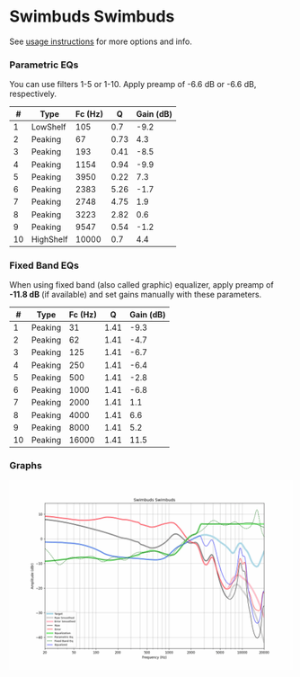 # Swimbuds Swimbuds
See [usage instructions](https://github.com/jaakkopasanen/AutoEq#usage) for more options and info.

### Parametric EQs
You can use filters 1-5 or 1-10. Apply preamp of -6.6 dB or -6.6 dB, respectively.

|   # | Type      |   Fc (Hz) |    Q |   Gain (dB) |
|-----|-----------|-----------|------|-------------|
|   1 | LowShelf  |       105 | 0.7  |        -9.2 |
|   2 | Peaking   |        67 | 0.73 |         4.3 |
|   3 | Peaking   |       193 | 0.41 |        -8.5 |
|   4 | Peaking   |      1154 | 0.94 |        -9.9 |
|   5 | Peaking   |      3950 | 0.22 |         7.3 |
|   6 | Peaking   |      2383 | 5.26 |        -1.7 |
|   7 | Peaking   |      2748 | 4.75 |         1.9 |
|   8 | Peaking   |      3223 | 2.82 |         0.6 |
|   9 | Peaking   |      9547 | 0.54 |        -1.2 |
|  10 | HighShelf |     10000 | 0.7  |         4.4 |

### Fixed Band EQs
When using fixed band (also called graphic) equalizer, apply preamp of **-11.8 dB** (if available) and set gains manually with these parameters.

|   # | Type    |   Fc (Hz) |    Q |   Gain (dB) |
|-----|---------|-----------|------|-------------|
|   1 | Peaking |        31 | 1.41 |        -9.3 |
|   2 | Peaking |        62 | 1.41 |        -4.7 |
|   3 | Peaking |       125 | 1.41 |        -6.7 |
|   4 | Peaking |       250 | 1.41 |        -6.4 |
|   5 | Peaking |       500 | 1.41 |        -2.8 |
|   6 | Peaking |      1000 | 1.41 |        -6.8 |
|   7 | Peaking |      2000 | 1.41 |         1.1 |
|   8 | Peaking |      4000 | 1.41 |         6.6 |
|   9 | Peaking |      8000 | 1.41 |         5.2 |
|  10 | Peaking |     16000 | 1.41 |        11.5 |

### Graphs
![](./Swimbuds%20Swimbuds.png)
